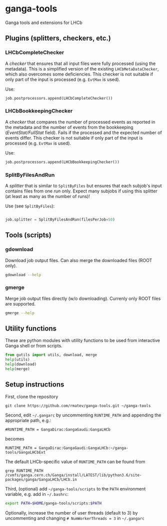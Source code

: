 # ganga-tools
Ganga tools and extensions for LHCb

## Plugins (splitters, checkers, etc.)
### LHCbCompleteChecker
A _checker_ that ensures that all input files were fully processed
(using the metadata). This is a simplified version of the existing
`LHCbMetaDataChecker`, which also overcomes some deficiencies.
This checker is not suitable if only part of the input is processed
(e.g. `EvtMax` is used).

Use:
```python
job.postprocessors.append(LHCbCompleteChecker())
```

### LHCbBookkeepingChecker
A _checker_ that compares the number of processed events as reported in
the metadata and the number of events from the bookkeeping
(_EventStat/FullStat_ field).
Fails if the processed and the expected number of events differ.
This checker is not suitable if only part of the input is processed
(e.g. `EvtMax` is used).

Use:
```python
job.postprocessors.append(LHCbBookkeepingChecker())
```

### SplitByFilesAndRun
A _splitter_ that is similar to `SplitByFiles` but ensures that each subjob's
input contains files from one _run_ only.
Expect many subjobs if using this splitter (at least as many as the number
of runs)!

Use (see `SplitByFiles`):
```python

job.splitter = SplitByFilesAndRun(filesPerJob=50)
```

## Tools (scripts)
### gdownload
Download job output files. Can also merge the downloaded files (ROOT only).
```sh
gdownload --help
```

### gmerge
Merge job output files directly (w/o downloading). Currenly only ROOT files are
supported.
```sh
gmerge --help
```

## Utility functions
These are python modules with utility functions to be used from interactive
Ganga shell or from scripts.
```python
from gutils import utils, download, merge
help(utils)
help(download)
help(merge)
```

## Setup instructions
First, clone the repository
```
git clone https://github.com/rmatev/ganga-tools.git ~/ganga-tools
```
Second, edit `~/.gangarc` by uncommenting `RUNTIME_PATH` and appending the
appropriate path, e.g.:
```
#RUNTIME_PATH = GangaDirac:GangaGaudi:GangaLHCb
```
becomes
```
RUNTIME_PATH = GangaDirac:GangaGaudi:GangaLHCb:~/ganga-tools/GangaLHCbExt
```
The default LHCb-specific value of `RUNTIME_PATH` can be found from
```
grep RUNTIME_PATH /cvmfs/ganga.cern.ch/Ganga/install/LATEST/lib/python3.6/site-packages/ganga/GangaLHCb/LHCb.in
```

Third, (optional) add `~/ganga-tools/scripts` to the `PATH` environment
variable, e.g. add in `~/.bashrc`:
```sh
export PATH=$HOME/ganga-tools/scripts:$PATH
```

Optionally, increase the number of user threads (default to 3) by uncommenting
and changing `# NumWorkerThreads = 3` in `~/.gangarc`
